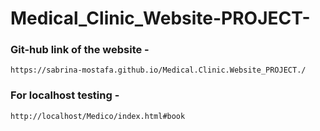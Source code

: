 # Medical_Clinic_Website-PROJECT-

### Git-hub link of the website -
    https://sabrina-mostafa.github.io/Medical.Clinic.Website_PROJECT./



### For localhost testing -
    http://localhost/Medico/index.html#book
